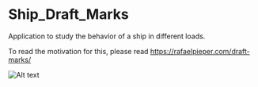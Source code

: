 # Ship_Draft_Marks
 Application to study the behavior of a ship in different loads.

To read the motivation for this, please read https://rafaelpieper.com/draft-marks/


![Alt text](https://rafaelpieper.com/wp-content/uploads/2024/06/marcasdecalado.jpg "a title")
